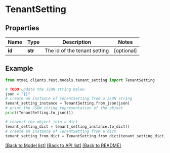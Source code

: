 # TenantSetting


## Properties

Name | Type | Description | Notes
------------ | ------------- | ------------- | -------------
**id** | **str** | The id of the tenant setting | [optional] 

## Example

```python
from mtmai.clients.rest.models.tenant_setting import TenantSetting

# TODO update the JSON string below
json = "{}"
# create an instance of TenantSetting from a JSON string
tenant_setting_instance = TenantSetting.from_json(json)
# print the JSON string representation of the object
print(TenantSetting.to_json())

# convert the object into a dict
tenant_setting_dict = tenant_setting_instance.to_dict()
# create an instance of TenantSetting from a dict
tenant_setting_from_dict = TenantSetting.from_dict(tenant_setting_dict)
```
[[Back to Model list]](../README.md#documentation-for-models) [[Back to API list]](../README.md#documentation-for-api-endpoints) [[Back to README]](../README.md)



